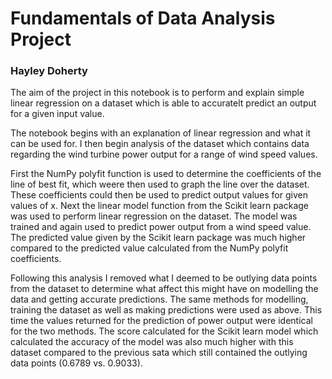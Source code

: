 # Fundamentals of Data Analysis Project
### Hayley Doherty

The aim of the project in this notebook is to perform and explain simple linear regression on a dataset which is able to accuratelt predict an output for a given input value.

The notebook begins with an explanation of linear regression and what it can be used for.  I then begin analysis of the dataset which contains data regarding the wind turbine power output for a range of wind speed values.  

First the NumPy polyfit function is used to determine the coefficients of the line of best fit, which weere then used to graph the line over the dataset.  These coefficients could then be used to predict output values for given values of x.
Next the linear model function from the Scikit learn package was used to perform linear regression on the dataset.  The model was trained and again used to predict power output from a wind speed value.  The predicted value given by the Scikit learn package was much higher compared to the predicted value calculated from the NumPy polyfit coefficients.

Following this analysis I removed what I deemed to be outlying data points from the dataset to determine what affect this might have on modelling the data and getting accurate predictions.  The same methods for modelling, training the dataset as well as making predictions were used as above.  This time the values returned for the prediction of power output were identical for the two methods.  The score calculated for the Scikit learn model which calculated the accuracy of the model was also much higher with this dataset compared to the previous sata which still contained the outlying data points (0.6789 vs. 0.9033).